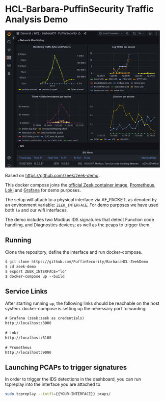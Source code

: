 # HCL-Barbara-PuffinSecurity Traffic Analysis Demo

![Dashboard](doc/Screenshot.png)

Based on https://github.com/zeek/zeek-demo.

This docker compose joins the [official Zeek container image](https://hub.docker.com/r/zeek/zeek-dev),
[Prometheus](https://prometheus.io/), [Loki](https://grafana.com/oss/loki/)
and [Grafana](https://grafana.com/grafana/) for demo purposes.

The setup will attach to a physical interface via AF_PACKET, as denoted by an environment variable: `ZEEK_INTERFACE`.
For demo purposes we have used both `lo` and our wifi interfaces.

The demo includes two Modbus IDS signatures that detect Function code handling, and Diagnostics devices; as well as the pcaps to trigger them. 

## Running
Clone the repository, define the interface and run docker-compose.

    $ git clone https://github.com/PuffinSecurity/BarbaraHCL-ZeekDemo
    $ cd zeek-demo
    $ export ZEEK_INTERFACE="lo"
    $ docker-compose up --build

## Service Links

After starting running `up`, the following links should be reachable on
the host system. docker-compose is setting up the necessary port forwarding.

    # Grafana (zeek:zeek as credentials)
    http://localhost:3000

    # Loki
    http://localhost:3100

    # Prometheus
    http://localhost:9090


## Launching PCAPs to trigger signatures

In order to trigger the IDS detections in the dashboard, you can run tcpreplay into the interface you are attached to.
```sh
sudo tcpreplay --intf1={{YOUR-INTERFACE}} pcaps/
```
